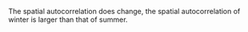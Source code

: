 The spatial autocorrelation does change, the spatial autocorrelation of winter is larger than that of summer.

